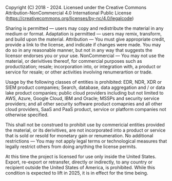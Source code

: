 Copyright (C) 2018 - 2024. Licensed under the Creative Commons Attribution-NonCommercial 4.0 International Public License
(https://creativecommons.org/licenses/by-nc/4.0/legalcode)

Sharing is permitted — users may copy and redistribute the material in any medium or format. 
Adaptation is permitted — users may remix, transform, and build upon the material. 
Attribution — You must give appropriate credit, provide a link to the license, and indicate if changes were made.
You may do so in any reasonable manner, but not in any way that suggests the licensor endorses you or your use.
NonCommercial — You may not use the material, or derivitives thereof, for commercial purposes such as productization; resale; 
incorporation into, or integration with, a product or service for resale; or other activities involving renumerartion or trade.

Usage by the following classes of entities is prohibited: EDR, NDR, XDR or SIEM product companies; Search, database, data aggregation and / or data lake product companies; public cloud providers including but not limited to AWS, Azure, Google Cloud, IBM and Oracle; MSSPs and security service providers; and all other security software product comapnies and all other cloud providers, SaaS and PaaS product, service or platform companies not otherwise specified. 

This shall not be construed to prohibit use by commericial entities provided the material, or its derivitives, 
are not incorporated into a product or service that is sold or resold for monetary gain or renumeration.
No additional restrictions — You may not apply legal terms or technological measures that legally restrict others
from doing anything the license permits.

At this time the project is licensed for use only inside the United States. Export, re-export or retransfer, directly or indirectly, to any country or recipient outside the United States of America, is prohibited. While this condition is expected to lift in 2025, it is in effect for the time being. 
